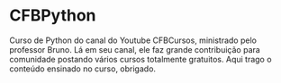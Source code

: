 # CFBPython
Curso de Python do canal do Youtube CFBCursos, ministrado pelo professor Bruno. Lá em seu canal, ele faz grande contribuição para comunidade postando vários cursos totalmente gratuitos.
Aqui trago o conteúdo ensinado no curso, obrigado.

